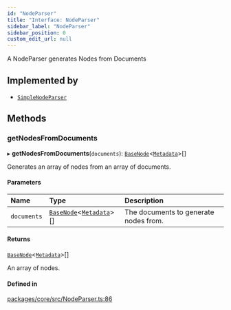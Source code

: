 ```yaml
---
id: "NodeParser"
title: "Interface: NodeParser"
sidebar_label: "NodeParser"
sidebar_position: 0
custom_edit_url: null
---
```


A NodeParser generates Nodes from Documents

## Implemented by

- [`SimpleNodeParser`](../classes/SimpleNodeParser.md)

## Methods

### getNodesFromDocuments

▸ **getNodesFromDocuments**(`documents`): [`BaseNode`](../classes/BaseNode.md)<[`Metadata`](../#metadata)\>[]

Generates an array of nodes from an array of documents.

#### Parameters

| Name        | Type                                                                | Description                           |
| :---------- | :------------------------------------------------------------------ | :------------------------------------ |
| `documents` | [`BaseNode`](../classes/BaseNode.md)<[`Metadata`](../#metadata)\>[] | The documents to generate nodes from. |

#### Returns

[`BaseNode`](../classes/BaseNode.md)<[`Metadata`](../#metadata)\>[]

An array of nodes.

#### Defined in

[packages/core/src/NodeParser.ts:86](https://github.com/run-llama/LlamaIndexTS/blob/d613bbd/packages/core/src/NodeParser.ts#L86)
